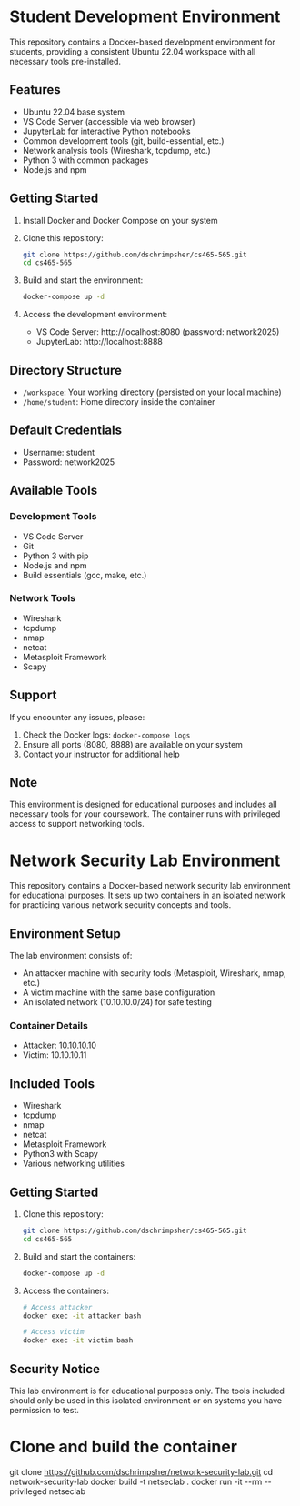 # Student Development Environment

This repository contains a Docker-based development environment for students, providing a consistent Ubuntu 22.04 workspace with all necessary tools pre-installed.

## Features

- Ubuntu 22.04 base system
- VS Code Server (accessible via web browser)
- JupyterLab for interactive Python notebooks
- Common development tools (git, build-essential, etc.)
- Network analysis tools (Wireshark, tcpdump, etc.)
- Python 3 with common packages
- Node.js and npm

## Getting Started

1. Install Docker and Docker Compose on your system
2. Clone this repository:
   ```bash
   git clone https://github.com/dschrimpsher/cs465-565.git
   cd cs465-565
   ```

3. Build and start the environment:
   ```bash
   docker-compose up -d
   ```

4. Access the development environment:
   - VS Code Server: http://localhost:8080 (password: network2025)
   - JupyterLab: http://localhost:8888

## Directory Structure

- `/workspace`: Your working directory (persisted on your local machine)
- `/home/student`: Home directory inside the container

## Default Credentials

- Username: student
- Password: network2025

## Available Tools

### Development Tools
- VS Code Server
- Git
- Python 3 with pip
- Node.js and npm
- Build essentials (gcc, make, etc.)

### Network Tools
- Wireshark
- tcpdump
- nmap
- netcat
- Metasploit Framework
- Scapy

## Support

If you encounter any issues, please:
1. Check the Docker logs: `docker-compose logs`
2. Ensure all ports (8080, 8888) are available on your system
3. Contact your instructor for additional help

## Note

This environment is designed for educational purposes and includes all necessary tools for your coursework. The container runs with privileged access to support networking tools.

# Network Security Lab Environment

This repository contains a Docker-based network security lab environment for educational purposes. It sets up two containers in an isolated network for practicing various network security concepts and tools.

## Environment Setup

The lab environment consists of:
- An attacker machine with security tools (Metasploit, Wireshark, nmap, etc.)
- A victim machine with the same base configuration
- An isolated network (10.10.10.0/24) for safe testing

### Container Details
- Attacker: 10.10.10.10
- Victim: 10.10.10.11

## Included Tools
- Wireshark
- tcpdump
- nmap
- netcat
- Metasploit Framework
- Python3 with Scapy
- Various networking utilities

## Getting Started

1. Clone this repository:
   ```bash
   git clone https://github.com/dschrimpsher/cs465-565.git
   cd cs465-565
   ```

2. Build and start the containers:
   ```bash
   docker-compose up -d
   ```

3. Access the containers:
   ```bash
   # Access attacker
   docker exec -it attacker bash
   
   # Access victim
   docker exec -it victim bash
   ```

## Security Notice
This lab environment is for educational purposes only. The tools included should only be used in this isolated environment or on systems you have permission to test.

# Clone and build the container
git clone https://github.com/dschrimpsher/network-security-lab.git
cd network-security-lab
docker build -t netseclab .
docker run -it --rm --privileged netseclab


